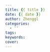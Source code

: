 ```yaml
---
title: {{ title }}
date: {{ date }}
author: Zhenggl
categories:
  - ''
tags:
keywords:
cover:
---
```



